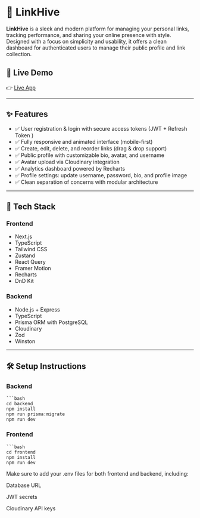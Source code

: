 # 🔗 LinkHive

**LinkHive** is a sleek and modern platform for managing your personal links, tracking performance, and sharing your online presence with style. Designed with a focus on simplicity and usability, it offers a clean dashboard for authenticated users to manage their public profile and link collection.

## 🚀 Live Demo

👉 [Live App](https://link-hive-plum.vercel.app)

---

## ✨ Features

- ✅ User registration & login with secure access tokens (JWT + Refresh Token )
- ✅ Fully responsive and animated interface (mobile-first)
- ✅ Create, edit, delete, and reorder links (drag & drop support)
- ✅ Public profile with customizable bio, avatar, and username
- ✅ Avatar upload via Cloudinary integration
- ✅ Analytics dashboard powered by Recharts
- ✅ Profile settings: update username, password, bio, and profile image
- ✅ Clean separation of concerns with modular architecture

---

## 🧰 Tech Stack

### Frontend

- Next.js
- TypeScript
- Tailwind CSS
- Zustand
- React Query
- Framer Motion
- Recharts
- DnD Kit

### Backend

- Node.js + Express
- TypeScript
- Prisma ORM with PostgreSQL
- Cloudinary
- Zod
- Winston

---

## 🛠️ Setup Instructions

### Backend

    ```bash
    cd backend
    npm install
    npm run prisma:migrate
    npm run dev

### Frontend

    ```bash
    cd frontend
    npm install
    npm run dev

Make sure to add your .env files for both frontend and backend, including:

Database URL

JWT secrets

Cloudinary API keys

